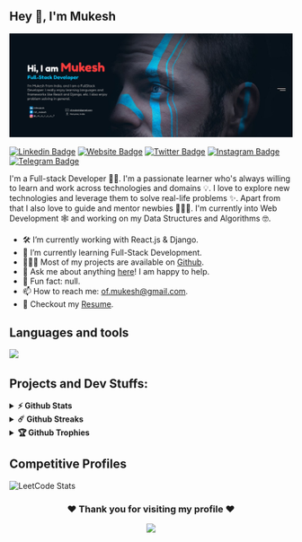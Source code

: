 ## Hey 👋, I'm Mukesh
<!-- Top banner -->

![](/github_banner.png)

[![Linkedin Badge](https://img.shields.io/badge/-LinkedIn-0e76a8?style=flat-square&logo=Linkedin&logoColor=white)](https://linkedin.com/in/ofmukesh)
[![Website Badge](https://img.shields.io/badge/Website-3b5998?style=flat-square&logo=google-chrome&logoColor=white)](https://ofmukesh.github.io/)
[![Twitter Badge](https://img.shields.io/badge/-Twitter-00acee?style=flat-square&logo=Twitter&logoColor=white)](https://twitter.com/of_mukesh)
[![Instagram Badge](https://img.shields.io/badge/-Instagram-e4405f?style=flat-square&logo=Instagram&logoColor=white)](https://instagram.com/_m_a_r_c_o_7/)
[![Telegram Badge](https://img.shields.io/badge/-Telegram-0088cc?style=flat-square&logo=Telegram&logoColor=white)](https://t.me/ofmukesh)

I'm a Full-stack Developer 🧑‍💻. I'm a passionate learner who's always willing to learn and work across technologies and domains 💡. I love to explore new technologies and leverage them to solve real-life problems ✨. Apart from that I also love to guide and mentor newbies 👨🏻‍💻. I'm currently into Web Development 🕸️ and working on my Data Structures and Algorithms 🤓.

- 🛠 I’m currently working with React.js & Django.
- 🚀 I’m currently learning Full-Stack Development.
- 👨🏻‍💻 Most of my projects are available on [Github](https://github.com/ofmukesh).
- 💬 Ask me about anything [here](https://github.com/ofmukesh/ofmukesh/issues/)! I am happy to help.
- 👾 Fun fact: null.
- 📫 How to reach me: of.mukesh@gmail.com.
- 📝 Checkout my [Resume](/Resume.pdf).

## Languages and tools
![](https://skillicons.dev/icons?i=html,css,js,python,mysql,react,django,flask,git,figma)

## Projects and Dev Stuffs:

<details>	
  <summary><b>⚡ Github Stats</b></summary>

  <br />
  <img height="180em" src="https://github-readme-stats.vercel.app/api?username=ofmukesh&show_icons=true&hide_border=true&&count_private=true&include_all_commits=true" />
  <img height="180em" src="https://github-readme-stats.vercel.app/api/top-langs/?username=ofmukesh&exclude_repo=KNN-Image-Classification&show_icons=true&hide_border=true&layout=compact&langs_count=8"/>
</details>

<details>	
  <summary><b>☄️ Github Streaks</b></summary>
  <br />
  
  ![GitHub streak stats](https://streak-stats.demolab.com/?user=ofmukesh)
</details>

<details>	
  <summary><b>🏆 Github Trophies</b></summary>
  <br />
  
  [![trophy](https://github-profile-trophy.vercel.app/?username=ofmukesh)](https://github.com/ryo-ma/github-profile-trophy)
</details>

## Competitive Profiles
![LeetCode Stats](https://leetcode.card.workers.dev/ofmukesh?theme=default&font=&extension=null)

<div align="center">

### ❤️ Thank you for visiting my profile ❤️
![](https://komarev.com/ghpvc/?username=marco)


</div>

